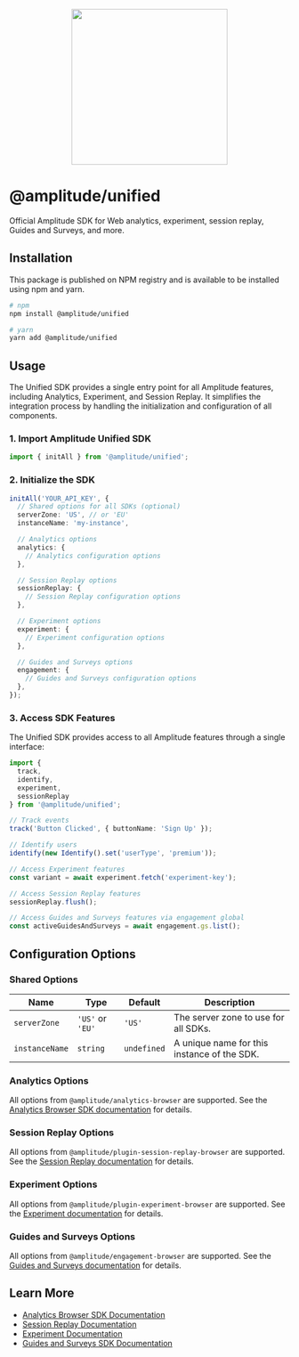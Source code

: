 <p align="center">
  <a href="https://amplitude.com" target="_blank" align="center">
    <img src="https://static.amplitude.com/lightning/46c85bfd91905de8047f1ee65c7c93d6fa9ee6ea/static/media/amplitude-logo-with-text.4fb9e463.svg" width="280">
  </a>
  <br />
</p>

# @amplitude/unified

Official Amplitude SDK for Web analytics, experiment, session replay, Guides and Surveys, and more.

## Installation

This package is published on NPM registry and is available to be installed using npm and yarn.

```sh
# npm
npm install @amplitude/unified

# yarn
yarn add @amplitude/unified
```

## Usage

The Unified SDK provides a single entry point for all Amplitude features, including Analytics, Experiment, and Session Replay. It simplifies the integration process by handling the initialization and configuration of all components.

### 1. Import Amplitude Unified SDK

```typescript
import { initAll } from '@amplitude/unified';
```

### 2. Initialize the SDK

```typescript
initAll('YOUR_API_KEY', {
  // Shared options for all SDKs (optional)
  serverZone: 'US', // or 'EU'
  instanceName: 'my-instance',

  // Analytics options
  analytics: {
    // Analytics configuration options
  },

  // Session Replay options
  sessionReplay: {
    // Session Replay configuration options
  },

  // Experiment options
  experiment: {
    // Experiment configuration options
  },

  // Guides and Surveys options
  engagement: {
    // Guides and Surveys configuration options
  },
});
```

### 3. Access SDK Features

The Unified SDK provides access to all Amplitude features through a single interface:

```typescript
import {
  track,
  identify,
  experiment,
  sessionReplay
} from '@amplitude/unified';

// Track events
track('Button Clicked', { buttonName: 'Sign Up' });

// Identify users
identify(new Identify().set('userType', 'premium'));

// Access Experiment features
const variant = await experiment.fetch('experiment-key');

// Access Session Replay features
sessionReplay.flush();

// Access Guides and Surveys features via engagement global
const activeGuidesAndSurveys = await engagement.gs.list();
```

## Configuration Options

### Shared Options

| Name           | Type             | Default     | Description                                 |
| -------------- | ---------------- | ----------- | ------------------------------------------- |
| `serverZone`   | `'US'` or `'EU'` | `'US'`      | The server zone to use for all SDKs.        |
| `instanceName` | `string`         | `undefined` | A unique name for this instance of the SDK. |

### Analytics Options

All options from `@amplitude/analytics-browser` are supported. See the [Analytics Browser SDK documentation](https://www.docs.developers.amplitude.com/analytics/browser/) for details.

### Session Replay Options

All options from `@amplitude/plugin-session-replay-browser` are supported. See the [Session Replay documentation](https://www.docs.developers.amplitude.com/session-replay/) for details.

### Experiment Options

All options from `@amplitude/plugin-experiment-browser` are supported. See the [Experiment documentation](https://www.docs.developers.amplitude.com/experiment/) for details.

### Guides and Surveys Options

All options from `@amplitude/engagement-browser` are supported. See the [Guides and Surveys documentation](hhttps://amplitude.com/docs/guides-and-surveys/sdk) for details.

## Learn More

- [Analytics Browser SDK Documentation](https://amplitude.com/docs/sdks/analytics/browser/browser-sdk-2)
- [Session Replay Documentation](https://amplitude.com/docs/session-replay/session-replay-standalone-sdk)
- [Experiment Documentation](https://amplitude.com/docs/sdks/experiment-sdks/experiment-javascript)
- [Guides and Surveys SDK Documentation](https://amplitude.com/docs/guides-and-surveys/sdk)
